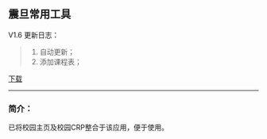 ## 震旦常用工具
V1.6 更新日志：  

>1. 自动更新；  
>2. 添加课程表；  

[下载](https://github.com/letian14/Zone/raw/master/震旦常用工具_1.6.apk)

  
  
---  

### 简介：
已将校园主页及校园CRP整合于该应用，便于使用。
